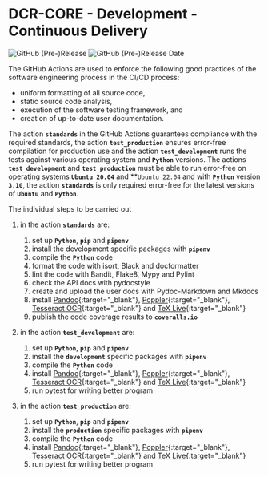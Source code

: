 # DCR-CORE - Development - Continuous Delivery

![GitHub (Pre-)Release](https://img.shields.io/github/v/release/KonnexionsGmbH/dcr-core?-core?include_prereleases)
![GitHub (Pre-)Release Date](https://img.shields.io/github/release-date-pre/KonnexionsGmbh/dcr-core?-core)

The GitHub Actions are used to enforce the following good practices of the software engineering process in the CI/CD process:

- uniform formatting of all source code,
- static source code analysis,
- execution of the software testing framework, and
- creation of up-to-date user documentation.

The action **`standards`** in the GitHub Actions guarantees compliance with the required standards, the action **`test_production`** ensures error-free compilation for production use and the action **`test_development`** runs the tests against various operating system and **`Python`** versions.
The actions **`test_development`** and **`test_production`** must be able to run error-free on operating systems **`Ubuntu 20.04`** and **`Ubuntu 22.04` and with **`Python`** version **`3.10`**, the action **`standards`** is only required error-free for the latest versions of **`Ubuntu`** and **`Python`**.

The individual steps to be carried out 

1. in the action **`standards`** are:
    1. set up **`Python`**, **`pip`** and **`pipenv`**
    2. install the development specific packages with **`pipenv`**
    3. compile the **`Python`** code
    4. format the code with isort, Black and docformatter
    5. lint the code with Bandit, Flake8, Mypy and Pylint
    6. check the API docs with pydocstyle
    7. create and upload the user docs with Pydoc-Markdown and Mkdocs
    8. install [Pandoc](https://pandoc.org){:target="_blank"}, [Poppler](https://poppler.freedesktop.org){:target="_blank"}, [Tesseract OCR](https://github.com/tesseract-ocr/tesseract){:target="_blank"} and [TeX Live](https://www.tug.org/texlive){:target="_blank"}
    9. publish the code coverage results to **`coveralls.io`**

2. in the action **`test_development`** are:
    1. set up **`Python`**, **`pip`** and **`pipenv`**
    2. install the **`development`** specific packages with **`pipenv`**
    3. compile the **`Python`** code
    4. install [Pandoc](https://pandoc.org){:target="_blank"}, [Poppler](https://poppler.freedesktop.org){:target="_blank"}, [Tesseract OCR](https://github.com/tesseract-ocr/tesseract){:target="_blank"} and [TeX Live](https://www.tug.org/texlive){:target="_blank"}
    5. run pytest for writing better program

3. in the action **`test_production`** are:
    1. set up **`Python`**, **`pip`** and **`pipenv`**
    2. install the **`production`** specific packages with **`pipenv`**
    3. compile the **`Python`** code
    4. install [Pandoc](https://pandoc.org){:target="_blank"}, [Poppler](https://poppler.freedesktop.org){:target="_blank"}, [Tesseract OCR](https://github.com/tesseract-ocr/tesseract){:target="_blank"} and [TeX Live](https://www.tug.org/texlive){:target="_blank"}
    5. run pytest for writing better program
    